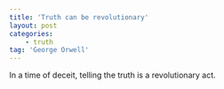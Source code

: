 ```yaml
---
title: 'Truth can be revolutionary'
layout: post
categories:
    - truth
tag: 'George Orwell'
---
```


In a time of deceit, telling the truth is a revolutionary act.